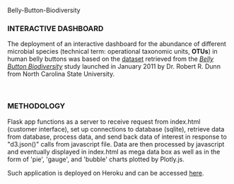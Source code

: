 Belly-Button-Biodiversity
<h3><strong>INTERACTIVE DASHBOARD</strong></h3>
<p>The deployment of an interactive dashboard for the abundance of different microbial species (technical term: operational taxonomic units, <strong>OTUs</strong>) in human belly buttons was based on the <a href="./db">dataset</a> retrieved from the <a href="http://robdunnlab.com/projects/belly-button-biodiversity/"><i>Belly Button Biodiversity</i></a> study launched in January 2011 by Dr. Robert R. Dunn from North Carolina State University.</p><br/>

<h3><strong>METHODOLOGY</strong></h3>
<p>Flask app functions as a server to receive request from index.html (customer interface), set up connections to database (sqlite), retrieve data from database, process data, and send back data of interest in response to "d3.json()" calls from javascript file. Data are then processed by javascript and eventually displayed in index.html as mega data box as well as in the form of 'pie', 'gauge', and 'bubble' charts plotted by Plotly.js.</p>
<p>Such application is deployed on Heroku and can be accessed <a href="https://koudash-biodiversity.herokuapp.com/">here</a>.
